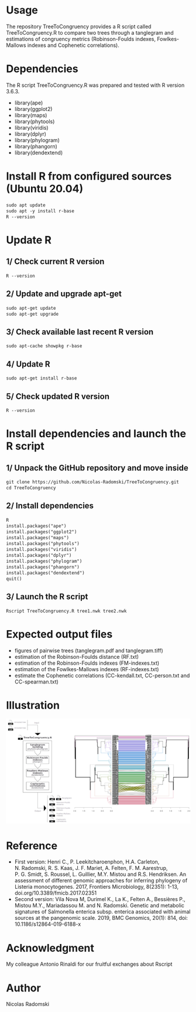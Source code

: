 # Usage
The repository TreeToCongruency provides a R script called TreeToCongruency.R to compare two trees through a tanglegram and estimations of congruency metrics (Robinson-Foulds indexes, Fowlkes-Mallows indexes and Cophenetic correlations).
# Dependencies
The R script TreeToCongruency.R was prepared and tested with R version 3.6.3.
- library(ape)
- library(ggplot2)
- library(maps)
- library(phytools)
- library(viridis)
- library(dplyr)
- library(phylogram)
- library(phangorn)
- library(dendextend)
# Install R from configured sources (Ubuntu 20.04)
```
sudo apt update
sudo apt -y install r-base
R --version
```
# Update R
## 1/ Check current R version
```
R --version
```
## 2/ Update and upgrade apt-get
```
sudo apt-get update
sudo apt-get upgrade
```
## 3/ Check available last recent R version
```
sudo apt-cache showpkg r-base
```
## 4/ Update R
```
sudo apt-get install r-base
```
## 5/ Check updated R version
```
R --version
```
# Install dependencies and launch the R script
## 1/ Unpack the GitHub repository and move inside
```
git clone https://github.com/Nicolas-Radomski/TreeToCongruency.git
cd TreeToCongruency
```
## 2/ Install dependencies
```
R
install.packages("ape")
install.packages("ggplot2")
install.packages("maps")
install.packages("phytools")
install.packages("viridis")
install.packages("dplyr")
install.packages("phylogram")
install.packages("phangorn")
install.packages("dendextend")
quit()
```
## 3/ Launch the R script
```
Rscript TreeToCongruency.R tree1.nwk tree2.nwk
```
# Expected output files
- figures of pairwise trees (tanglegram.pdf and tanglegram.tiff)
- estimation of the Robinson-Foulds distance (RF.txt)
- estimation of the Robinson-Foulds indexes (FM-indexes.txt)
- estimation of the Fowlkes-Mallows indexes (RF-indexes.txt)
- estimate the Cophenetic correlations (CC-kendall.txt, CC-person.txt and CC-spearman.txt)
# Illustration
![PCA figure](https://github.com/Nicolas-Radomski/TreeToCongruency/blob/main/illustration.png)
# Reference
- First version: Henri C., P. Leekitcharoenphon, H.A. Carleton, N. Radomski, R. S. Kaas, J. F. Mariet, A. Felten, F. M. Aarestrup, P. G. Smidt, S. Roussel, L. Guillier, M.Y. Mistou and R.S. Hendriksen. An assessment of different genomic approaches for inferring phylogeny of Listeria monocytogenes. 2017, Frontiers Microbiology, 8(2351): 1-13, doi.org/10.3389/fmicb.2017.02351
- Second version: Vila Nova M, Durimel K., La K., Felten A., Bessières P., Mistou M.Y., Mariadassou M. and N. Radomski. Genetic and metabolic signatures of Salmonella enterica subsp. enterica associated with animal sources at the pangenomic scale. 2019, BMC Genomics, 20(1): 814, doi: 10.1186/s12864-019-6188-x
# Acknowledgment
My colleague Antonio Rinaldi for our fruitful exchanges about Rscript
# Author
Nicolas Radomski
